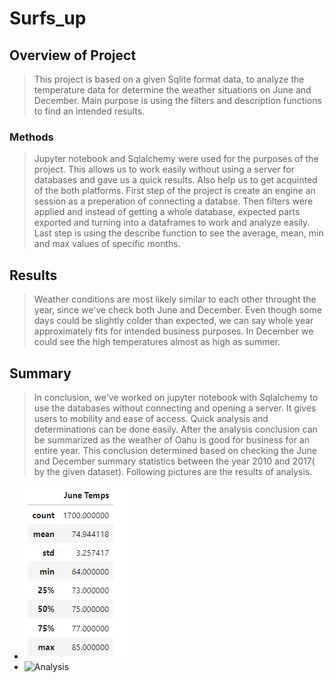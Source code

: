 # Surfs_up
## Overview of Project
>This project is based on a given Sqlite format data, to analyze the temperature data for determine the weather situations on June and December. Main purpose is using the filters and description functions to find an intended results.
### Methods
> Jupyter notebook and Sqlalchemy were used for the purposes of the project. This allows us to work easily without using a server for databases and gave us a quick results. Also help us to get acquinted of the both platforms. First step of the project is create an engine an session as a preperation of connecting a databse. Then filters were applied and instead of getting a whole database, expected parts exported and turning into a dataframes to work and analyze easily. Last step is using the describe function to see the average, mean, min and max values of specific months. 
## Results
> Weather conditions are most likely similar to each other throught the year, since we've check both June and December. Even though some days could be slightly colder than expected, we can say whole year approximately fits for intended business purposes. In December we could see the high temperatures almost as high as summer.
## Summary
> In conclusion, we've worked on jupyter notebook with Sqlalchemy to use the databases without connecting and opening a server. It gives users to mobility and ease of access. Quick analysis and determinations can be done easily. After the analysis conclusion can be summarized as the weather of Oahu is good for business for an entire year. This conclusion determined based on checking the June and December summary statistics between the year 2010 and 2017( by the given dataset). Following pictures are the results of analysis. 
* ![Analysis](/Resources/June.PNG)                 
* ![Analysis](/Resources/Decemeber.PNG)
